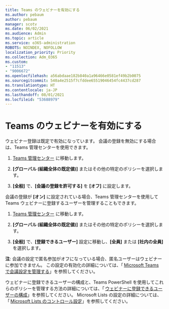 ```yaml
---
title: Teams のウェビナーを有効にする
ms.author: pebaum
author: pebaum
manager: scotv
ms.date: 06/02/2021
ms.audience: Admin
ms.topic: article
ms.service: o365-administration
ROBOTS: NOINDEX, NOFOLLOW
localization_priority: Priority
ms.collection: Adm_O365
ms.custom:
- "11513"
- "9006672"
ms.openlocfilehash: a56abdaae182b840a1a96466e0581ef49b2b0075
ms.sourcegitcommit: 540a4e2515f7cfddee65519046454fc4437cd287
ms.translationtype: HT
ms.contentlocale: ja-JP
ms.lasthandoff: 08/01/2021
ms.locfileid: "53688979"
---
```

# <a name="enable-teams-webinars"></a>Teams のウェビナーを有効にする

ウェビナー登録は既定で有効になっています。 会議の登録を無効にする場合は、Teams 管理センターを使用できます。 

1. [Teams 管理センター](https://admin.teams.microsoft.com/policies/meetings) に移動します。 

2. **[グローバル (組織全体の既定値)]** またはその他の特定のポリシーを選択します。 

3. **[全般]** で、**[会議の登録を許可する]** を **[オフ]** に設定します。 

会議の登録が **[オン]** に設定されている場合、Teams 管理センターを使用して Teams ウェビナーに登録するユーザーを管理することもできます。 

1. [Teams 管理センター](https://admin.teams.microsoft.com/policies/meetings) に移動します。 

2. **[グローバル (組織全体の既定値)]** またはその他の特定のポリシーを選択します。 

3. **[全般]** で、**[登録できるユーザー]** 設定に移動し、**[全員]** または **[社内の全員]** を選択します。 

**注**: 会議の設定で匿名参加がオフになっている場合、匿名ユーザーはウェビナーに参加できません。 この設定の有効化の詳細については、「 [Microsoft Teams で会議設定を管理する](/microsoftteams/meeting-settings-in-teams)」を参照してください。 

ウェビナーに登録できるユーザーの構成と、Teams PowerShell を使用してこれらのポリシーを管理する方法の詳細については、「 [ウェビナーに登録できるユーザーの構成](/microsoftteams/set-up-webinars?source=docs#configure-who-can-register-for-webinars)」を参照してください。 Microsoft Lists の設定の詳細については、「 [Microsoft Lists のコントロール設定](/sharepoint/control-lists)」を参照してください。 
